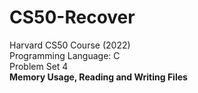 # CS50-Recover
Harvard CS50 Course (2022) <br/>
Programming Language: C <br/>
Problem Set 4  <br/>
<b>Memory Usage, Reading and Writing Files</b>
